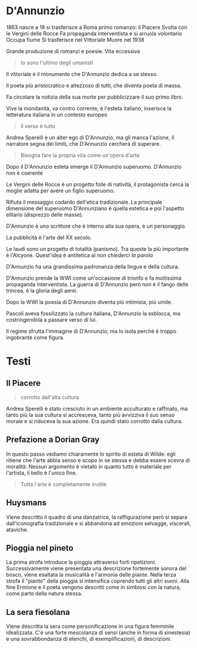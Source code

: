 # D'Annunzio
1863 nasce
a 18 si trasferisce a Roma
primo romanzo: il Piacere
Svolta con le Vergini delle Rocce
Fa propaganda interventista e si arruola volontario
Occupa fiume
Si trasferisce nel Vittoriale
Muore nel 1938

Grande produzione di romanzi e poesie. Vita eccessiva

> Io sono l'ultimo degli umanisti

Il vittoriale è il monumento che D'Annunzio dedica a se stesso.

Il poeta più aristocratico e altezzoso di tutti, che diventa poeta di massa.

Fa circolare la notizia della sua morte per pubblicizzare il suo primo libro.

Vive la mondanità, va contro corrente, è l'esteta italiano, inserisce la letteratura italiana in un contesto europeo

> il verso è tutto

Andrea Sperelli è un alter ego di D'Annunzio, ma gli manca l'azione, il narratore segna dei limiti, che D'Annunzio cercherà di superare. 

> Bisogna fare la propria vita come un'opera d'arte

Dopo il D'Annunzio esteta emerge il D'Annunzio superuomo. D'Annunzio non è coerente

Le Vergini delle Rocce è un progetto folle di natività, il protagonista cerca la moglie adatta per avere un figlio superuomo. 

Rifiuta il messaggio codardo dell'etica tradizionale. La principale dimensione del superuomo D'Annunziano è quella estetica e poi l'aspetto elitario (disprezzo delle masse).

D'Annunzio è uno scrittore che è interno alla sua opera, è un personaggio.

La pubblicità è l'arte del XX secolo.

Le laudi sono un progetto di totalità (panismo). Tra queste la più importante è l'Alcyone. Quest'idea è antitetica al *non chiederci la parola* 

D'Annunzio ha una grandissima padronanza della lingua e della cultura.

D'Annunzio prende la WWI come un'occasione di trionfo e fa moltissima propaganda interventista. La guerra di D'Annunzio però non è il fango delle trincea, è la gloria degli aerei.

Dopo la WWI la poesia di D'Annunzio diventa più intimista, più umile.

Pascoli aveva fossilizzato la cultura italiana, D'Annunzio la ssblocca, ma costringendola a passare verso di lui.

Il regime sfrutta l'immagine di D'Annunzio, ma lo isola perché è troppo ingobrante come figura.

# Testi
## Il Piacere
> corrotto dall'alta cultura 

Andrea Sperelli è stato cresciuto in un ambiente acculturato e raffinato, ma tanto più la sua cultura si accresceva, tanto più avvizziva il suo senso morale e si riduceva la sua azione.
Era quindi stato corrotto dalla cultura.

## Prefazione a Dorian Gray
In questo passo vediamo chiaramente lo spirito di esteta di Wilde: egli ritiene che l'arte abbia senso e scopo in se stessa e debba essere scevra di moralità.
Nessun argomento è vietato in quanto tutto è materiale per l'artista, il bello è l'unico fine.

> Tutta l'arte è completamente inutile

## Huysmans
Viene descritto il quadro di una danzatrice, la raffigurazione però si separa dall'iconografia tradizionale e si abbandona ad emozioni selvagge, viscerali, ataviche.

## Pioggia nel pineto
La prima strofa introduce la pioggia attraverso forti ripetizioni. Successivamente viene presentata una descrizione fortemente sonora del bosco, viene esaltata la musicalità e l'armonia delle piante. Nella terza strofa il "pianto" della pioggia si intensifica coprendo tutti gli altri suoni. Alla fine Ermione e il poeta vengono descritti come in simbiosi con la natura, come parte della natura stessa.

## La sera fiesolana
Viene descritta la sera come personificazione in una figura femminile idealizzata. C'è una forte mescolanza di sensi (anche in forma di sinestesia) e una sovrabbondanza di elenchi, di esemplificazioni, di descrizioni.